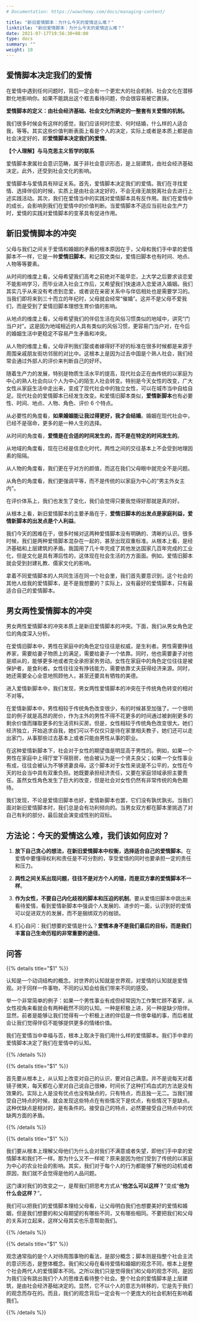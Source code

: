 ```yaml
---
# Documentation: https://wowchemy.com/docs/managing-content/

title: "新旧爱情脚本：为什么今天的爱情这么难？"
linktitle: "新旧爱情脚本：为什么今天的爱情这么难？"
date: 2021-07-17T19:56:30+08:00
type: docs
summary: ""
weight: 10
---
```


<!--more-->

## 爱情脚本决定我们的爱情

在爱情中遇到任何问题时，背后一定会有一个更宏大的社会机制、社会文化在潜移默化地影响你。如果不能跳出这个框去看待问题，你会很容易被它裹挟。

**爱情脚本的定义：由社会经济基础、社会文化所确定的一整套有关爱情的机制。**

我们很多时候会有这样的感觉，我们应该何时恋爱、何时结婚，什么样的人适合我，等等。其实这些价值判断表面上看是个人的决定，实际上或者是本质上都是由社会决定好的，即**爱情脚本决定我们的爱情**。

**【个人理解】与马克思主义哲学的联系**

爱情脚本隶属社会意识范畴，属于非社会意识形态，是上层建筑，由社会经济基础决定。此外，还受到社会文化的影响。

爱情脚本与爱情具有辩证关系。首先，爱情脚本决定我们的爱情。我们在寻找爱情、选择伴侣的时候，实质上是由社会决定好的，不会无缘无故脱离社会去进行上述实践活动。其次，我们在爱情当中的实践对爱情脚本具有反作用。我们在爱情中的成长，会影响到我们在爱情中的价值判断。当爱情脚本不适应当前社会生产力时，爱情的实践对爱情脚本的变革具有促进作用。

## 新旧爱情脚本的冲突

父母与我们之间关于爱情和婚姻的矛盾的根本原因在于，父母和我们手中拿的爱情脚本不一样，它是一种**爱情旧脚本**。和记叙文类似，爱情旧脚本也有时间、地点、人物等等要素。

从时间的维度上看，父母希望我们高考之前绝对不能早恋，上大学之后要求谈恋爱不能影响学习，而毕业进入社会工作后，又希望我们快速进入恋爱进入婚姻。我们其实几乎从来没有考虑到恋爱，或者说在亲密关系中与伴侣相处也是需要学习的。当我们即将来到三十而立的年纪时，父母就会经常“催婚”。这并不是父母不爱我们，而是受到了爱情旧脚本理想生育价值的影响。

从地点的维度上看，父母希望我们的伴侣生活在风俗习惯类似的地域中，讲究“门当户对”。这是因为地域相近的人具有类似的风俗习惯，更容易门当户对，在今后的婚姻生活中更稳定不容易产生矛盾和冲突。

从人物的维度上看，父母评判我们娶或者嫁得好不好的标准在很多时候都是来源于周围亲戚朋友街坊邻居的对比中。这根本上是因为过去中国是个熟人社会，我们经常会通过外部人的评价来判断自己的好坏。

随着生产力的发展，特别是物质生活水平的提高，现代社会正在由传统的以家庭为中心的熟人社会向以个人为中心的陌生人社会转变。特别是今天女性的改变，广大女性从家庭生活中走出来，变成了现代社会中的独立女性，可以在城市当中自给自足。现代社会的爱情脚本已经发生改变。和爱情旧脚本类似，**爱情新脚本**也有必要性、时间、地点、人物、角色、评价 6 个特点。

从必要性的角度看，**如果婚姻能让我过得更好，我才会结婚**。婚姻在现代社会中，已经不是宿命，更多的是一种人生的选择。

从时间的角度看，**爱情是在合适的时间发生的，而不是在特定的时间发生的**。

从地域的角度看，现在已经是信息化时代，两性之间的交往基本上不会受到地理因素的阻隔。

从人物的角度看，我们更在乎对方的颜值，而这在我们父母眼中就完全不是问题。

从角色的角度看，我们更强调平等，而不是传统的以家庭为中心的“男主外女主内”。

在评价体系上，我们也发生了变化，我们会觉得只要我觉得好那就是真的好。

从根本上看，新旧爱情脚本的主要矛盾在于，**爱情旧脚本的出发点是家庭利益，爱情新脚本的出发点是个人利益**。

我们今天的困难在于，很多时候对这两种爱情脚本没有明确的、清晰的认识。很多时候，我们是两种爱情脚本混杂在一起的，甚至出现双重标准。从根本上看，是经济基础和上层建筑的矛盾。我国用了几十年完成了其他发达国家几百年完成的工业化，但是文化是具有滞后性的，这体现在社会生活的方方面面。例如，爱情旧脚本就会受到封建礼教、儒家文化的影响。

拿着不同爱情脚本的人共同生活在同一个社会里，我们首先要意识到，这个社会的其他人给我的爱情脚本，是不是我想要的？实际上，没有最好的爱情脚本，只有最适合自己的爱情脚本。

## 男女两性爱情脚本的冲突

男女两性爱情脚本的冲突本质上是新旧爱情脚本的冲突。下面，我们从男女角色定位的角度深入分析。

在爱情旧脚本中，男性在家庭中的角色定位往往是权威，是生利者。男性需要挣钱养家，需要给妻子物质上的满足，需要给妻子一个依靠。同时，他也需要妻子对他是顺从的，能够更多地或者完全承担家务劳动。女性在家庭中的角色定位往往是被保护者，是食利者。女性往往没有挣钱能力，需要依靠丈夫获得经济来源。同时，她还需要全心全意地照顾他人，甚至还要具有牺牲的美德。

进入爱情新脚本中，我们发现，男女两性爱情脚本的冲突在于传统角色转变的相对不对等。

在爱情新脚本中，男性相较于传统角色改变很少，有的时候甚至加强了。一个很明显的例子就是高昂的房价，作为主外的男性不得不花更多的时间通过被剥削更多的剩余价值而赚取更多的生活资料买房。但是，女性相较于传统角色改变很大。她们经济独立，开始追求自我，她们可以不仅仅只是待在家里相夫教子，她们还可以走出家门，从事那些过去基本上或者只能由男性从事的职业。

在这种爱情新脚本下，社会对于女性的期望值是明显高于男性的。例如，如果一个男性在家庭中上得厅堂下得厨房，他会被认为是一个贤夫良父；如果一个女性事业有成，往往会被认为不够贤妻良母。这个脚本对于女性来说是不公平的，女性在今天的社会当中具有双重负担。她既要承担经济责任，又要在家庭领域承担主要责任。虽然女性角色发生了巨大的改变，但是社会对女性仍然有非常传统的角色期待。

我们发现，不论是爱情旧脚本也好，爱情新脚本也罢，它们没有孰优孰劣。当我们面对新旧爱情脚本时，我们总是会有功利倾向的。当男女双方都在脚本里挑选了对自己有利的部分，最后就会演变成性别的双标。

## 方法论：今天的爱情这么难，我们该如何应对？

1. **放下自己贪心的想法，在新旧爱情脚本中权衡，选择适合自己的爱情脚本**。在爱情中要懂得权利和责任是不可分割的，享受爱情的同时也要承担一定的责任和压力。

2. **两性之间关系出现问题，往往不是对方个人的错，而是双方拿的爱情脚本不一样**。

3. **作为女性，不要自己内化歧视的脚本和压迫的机制**。要从爱情旧脚本中跳出来看待爱情，看到爱情新脚本中强调个人发展的、进步的一面，认识到好的爱情可以促进双方的发展，而不是捆绑双方的枷锁。

4. 扪心自问：我们想要的爱情是什么？**爱情本身不是我们最后的目标，而是我们丰富自己生命历程的非常重要的途径**。

## 问答

{{% details title="$1" %}}

认知是一个动词结构的概念。对世界的认知就是世界观，对爱情的认知就是爱情观。对于同样一件事物，不同的认知会给我们带来不同的感受。

举一个非常简单的例子：如果一个男性事业有成但经常因为工作繁忙顾不着家，从女性视角来看就会有两种截然不同的认知。一种是积极上进，另一种是缺少陪伴。显然，前者是能够让我们觉得有一个积极上进的伴侣是一件很幸福的事，而后者就会让我们觉得伴侣不能够提供更多的情绪价值。

我们在爱情当中幸福与否，根本上取决于我们用什么样的爱情脚本。我们手中拿的爱情脚本决定了我们在爱情中的认知。

{{% /details %}}

{{% details title="$1" %}}

首先要从根本上，从认知上改变对自己的认识，要对自己满意。并不是说每天对着镜子微笑，每天都在心里对自己说自己很棒，时间长了这种打鸡血式的方法是没有效果的。实际上人是没有优点也没有缺点的，只有特点，而且独一无二。当我们接受自己特点的时候，就会发现这些特点在有些情况下是优点，有些情况下是缺点。这种优缺点是相对的，是有条件的。接受自己的特点，必然要接受自己特点中的优缺两方面的矛盾。

{{% /details %}}

{{% details title="$1" %}}

我们要从根本上理解父母他们为什么会对我们不满意或者失望，即他们手中拿的爱情脚本和我们不一样。那为什么又不一样呢？原来是因为他们受到了传统的以家庭为中心的农业社会的影响。其实，我们对于每个人的行为都能够了解他的动机或者原因，我们就不会觉得是他的人品问题。

这门课对我们的改变之一，是帮我们把思考方式从“**他怎么可以这样？**”变成“**他为什么会这样？**”。

我们可以把我们的爱情脚本理给父母看，让父母明白我们也想要美好的爱情和婚姻，但是我们想要的和父母期望的有哪些不同，又有哪些相同。不要把我们和父母的关系对立起来，这样父母其实也乐意帮助我们。

{{% /details %}}

{{% details title="$1" %}}

观念通常指的是个人对待周围事物的看法，是部分概念；脚本则是指整个社会主流的意识形态，是整体概念。我们和父母在看待爱情和婚姻的观念不同，根本上是整个社会两代人的爱情脚本不同。之所以我们只是觉得我们和父母的观念不同，是因为我们没有跳出我们个人的思维去看待整个社会。整个社会的爱情脚本是上层建筑，是由社会经济基础决定的。显然，它不以个人的意志为转移的，它是先于我们的观念而存在的。而且，我们的观念背后一定会有一个更庞大的社会机制在影响着我们。

{{% /details %}}